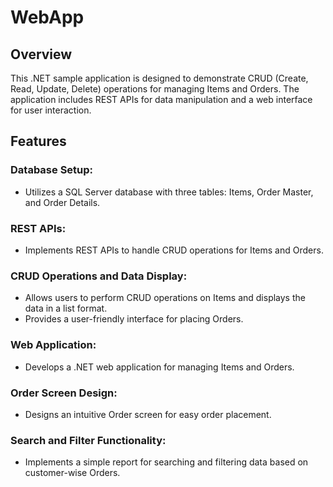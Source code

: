 # WebApp

## Overview
This .NET sample application is designed to demonstrate CRUD (Create, Read, Update, Delete) operations for managing Items and Orders. The application includes REST APIs for data manipulation and a web interface for user interaction.

## Features
### Database Setup:
- Utilizes a SQL Server database with three tables: Items, Order Master, and Order Details.
### REST APIs:
- Implements REST APIs to handle CRUD operations for Items and Orders.
### CRUD Operations and Data Display:
- Allows users to perform CRUD operations on Items and displays the data in a list format.
- Provides a user-friendly interface for placing Orders.
### Web Application:
- Develops a .NET web application for managing Items and Orders.
### Order Screen Design:
- Designs an intuitive Order screen for easy order placement.
### Search and Filter Functionality:
- Implements a simple report for searching and filtering data based on customer-wise Orders.
